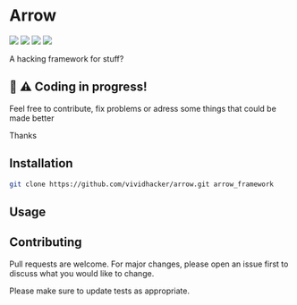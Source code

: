# Arrow
<img src="https://img.shields.io/github/repo-size/vividhacker/arrow?style=for-the-badge"></img>
<img src="https://img.shields.io/github/languages/count/vividhacker/arrow?style=for-the-badge"></img>
<img src="https://img.shields.io/github/issues/vividhacker/arrow?style=for-the-badge"></img>
<img src="https://img.shields.io/github/license/vividhacker/arrow?style=for-the-badge"></img>



A hacking framework for stuff?


## 🚧 ⚠️ Coding in progress!

Feel free to contribute, fix problems or adress some things that could be made better

Thanks

## Installation

```zsh
git clone https://github.com/vividhacker/arrow.git arrow_framework
```

## Usage



## Contributing
Pull requests are welcome. For major changes, please open an issue first to discuss what you would like to change.

Please make sure to update tests as appropriate.
